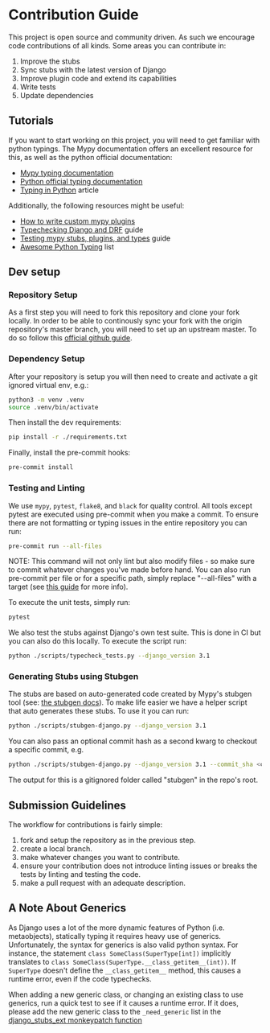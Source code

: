 # Contribution Guide

This project is open source and community driven. As such we encourage code contributions of all kinds. Some areas you can contribute in:

1. Improve the stubs
2. Sync stubs with the latest version of Django
3. Improve plugin code and extend its capabilities
4. Write tests
5. Update dependencies

## Tutorials

If you want to start working on this project, you will need to get familiar with python typings.
The Mypy documentation offers an excellent resource for this, as well as the python official documentation:

- [Mypy typing documentation](https://mypy.readthedocs.io/en/stable/#overview-type-system-reference)
- [Python official typing documentation](https://docs.python.org/3/library/typing.html)
- [Typing in Python](https://inventwithpython.com/blog/2019/11/24/type-hints-for-busy-python-programmers/) article

Additionally, the following resources might be useful:

- [How to write custom mypy plugins](https://mypy.readthedocs.io/en/stable/extending_mypy.html)
- [Typechecking Django and DRF](https://sobolevn.me/2019/08/typechecking-django-and-drf) guide
- [Testing mypy stubs, plugins, and types](https://sobolevn.me/2019/08/testing-mypy-types) guide
- [Awesome Python Typing](https://github.com/typeddjango/awesome-python-typing) list

## Dev setup

### Repository Setup

As a first step you will need to fork this repository and clone your fork locally.
In order to be able to continously sync your fork with the origin repository's master branch, you will need to set up an upstream master. To do so follow this [official github guide](https://docs.github.com/en/free-pro-team@latest/github/collaborating-with-issues-and-pull-requests/syncing-a-fork).

### Dependency Setup

After your repository is setup you will then need to create and activate a git ignored virtual env, e.g.:

```bash
python3 -m venv .venv
source .venv/bin/activate
```

Then install the dev requirements:

```bash
pip install -r ./requirements.txt
```

Finally, install the pre-commit hooks:

```bash
pre-commit install
```

### Testing and Linting

We use `mypy`, `pytest`, `flake8`, and `black` for quality control. All tools except pytest are executed using pre-commit when you make a commit.
To ensure there are not formatting or typing issues in the entire repository you can run:

```bash
pre-commit run --all-files
```

NOTE: This command will not only lint but also modify files - so make sure to commit whatever changes you've made before hand.
You can also run pre-commit per file or for a specific path, simply replace "--all-files" with a target (see [this guide](https://codeburst.io/tool-your-django-project-pre-commit-hooks-e1799d84551f) for more info).

To execute the unit tests, simply run:

```bash
pytest
```

We also test the stubs against Django's own test suite. This is done in CI but you can also do this locally.
To execute the script run:

```bash
python ./scripts/typecheck_tests.py --django_version 3.1
```


### Generating Stubs using Stubgen

The stubs are based on auto-generated code created by Mypy's stubgen tool (see: [the stubgen docs](https://mypy.readthedocs.io/en/stable/stubgen.html)).
To make life easier we have a helper script that auto generates these stubs. To use it you can run:

```bash
python ./scripts/stubgen-django.py --django_version 3.1
```

You can also pass an optional commit hash as a second kwarg to checkout a specific commit, e.g.

```bash
python ./scripts/stubgen-django.py --django_version 3.1 --commit_sha <commit_sha>
```

The output for this is a gitignored folder called "stubgen" in the repo's root.

## Submission Guidelines

The workflow for contributions is fairly simple:

1. fork and setup the repository as in the previous step.
2. create a local branch.
3. make whatever changes you want to contribute.
4. ensure your contribution does not introduce linting issues or breaks the tests by linting and testing the code.
5. make a pull request with an adequate description.

## A Note About Generics

As Django uses a lot of the more dynamic features of Python (i.e. metaobjects), statically typing it requires heavy use of generics. Unfortunately, the syntax for generics is also valid python syntax. For instance, the statement `class SomeClass(SuperType[int])` implicitly translates to `class SomeClass(SuperType.__class_getitem__(int))`. If `SuperType` doesn't define the `__class_getitem__` method, this causes a runtime error, even if the code typechecks.

When adding a new generic class, or changing an existing class to use generics, run a quick test to see if it causes a runtime error. If it does, please add the new generic class to the `_need_generic` list in the [django_stubs_ext monkeypatch function](https://github.com/typeddjango/django-stubs/blob/master/django_stubs_ext/django_stubs_ext/patch.py)
